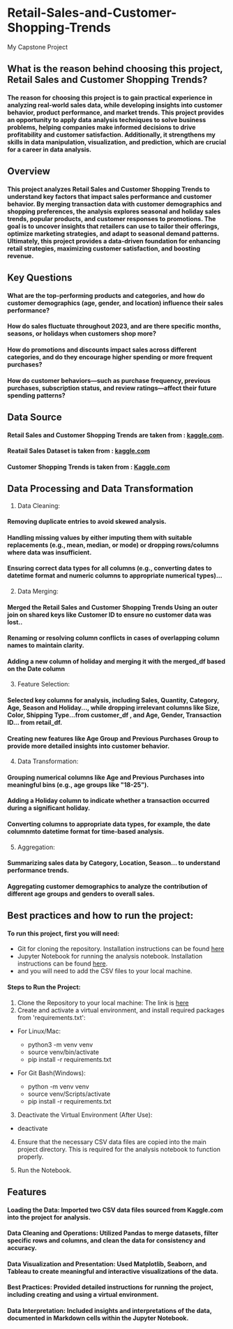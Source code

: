 # Retail-Sales-and-Customer-Shopping-Trends
My Capstone Project

## What is the reason behind choosing this project, Retail Sales and Customer Shopping Trends?

#### The reason for choosing this project is to gain practical experience in analyzing real-world sales data, while developing insights into customer behavior, product performance, and market trends. This project provides an opportunity to apply data analysis techniques to solve business problems, helping companies make informed decisions to drive profitability and customer satisfaction. Additionally, it strengthens my skills in data manipulation, visualization, and prediction, which are crucial for a career in data analysis.

## Overview

#### This project analyzes Retail Sales and Customer Shopping Trends to understand key factors that impact sales performance and customer behavior. By merging transaction data with customer demographics and shopping preferences, the analysis explores seasonal and holiday sales trends, popular products, and customer responses to promotions. The goal is to uncover insights that retailers can use to tailor their offerings, optimize marketing strategies, and adapt to seasonal demand patterns. Ultimately, this project provides a data-driven foundation for enhancing retail strategies, maximizing customer satisfaction, and boosting revenue.

## Key Questions
#### What are the top-performing products and categories, and how do customer demographics (age, gender, and location) influence their sales performance?
#### How do sales fluctuate throughout 2023, and are there specific months, seasons, or holidays when customers shop more?
#### How do promotions and discounts impact sales across different categories, and do they encourage higher spending or more frequent purchases?
#### How do customer behaviors—such as purchase frequency, previous purchases, subscription status, and review ratings—affect their future spending patterns?


## Data Source

#### Retail Sales and Customer Shopping Trends are taken from : [kaggle.com]( https://www.kaggle.com).
#### Reatail Sales Dataset is taken from : [kaggle.com](https://www.kaggle.com/datasets/mohammadtalib786/retail-sales-dataset/data)
#### Customer Shopping Trends is taken from : [Kaggle.com](https://www.kaggle.com/datasets/iamsouravbanerjee/customer-shopping-trends-dataset?select=shopping_trends_updated.csv)


## Data Processing and Data Transformation

1. Data Cleaning:

#### Removing duplicate entries to avoid skewed analysis.
#### Handling missing values by either imputing them with suitable replacements (e.g., mean, median, or mode) or dropping rows/columns where data was insufficient.
#### Ensuring correct data types for all columns (e.g., converting dates to datetime format and numeric columns to appropriate numerical types)...


2. Data Merging:

#### Merged the Retail Sales and Customer Shopping Trends Using an outer join on shared keys like Customer ID to ensure no customer data was lost..
#### Renaming or resolving column conflicts in cases of overlapping column names to maintain clarity.
#### Adding a new column of holiday and merging it with the merged_df based on the Date column

3. Feature Selection:

#### Selected key columns for analysis, including Sales, Quantity, Category, Age, Season and Holiday..., while dropping irrelevant columns like Size, Color, Shipping Type...from customer_df , and Age, Gender, Transaction ID... from retail_df.
#### Creating new features like Age Group and Previous Purchases Group to provide more detailed insights into customer behavior.

4. Data Transformation:

#### Grouping numerical columns like Age and Previous Purchases into meaningful bins (e.g., age groups like "18-25").
#### Adding a Holiday column to indicate whether a transaction occurred during a significant holiday.
#### Converting columns to appropriate data types, for example, the date columnmto datetime format for time-based analysis.

5. Aggregation:

#### Summarizing sales data by Category, Location, Season... to understand performance trends.
#### Aggregating customer demographics to analyze the contribution of different age groups and genders to overall sales.


## Best practices and how to run the project:

#### To run this project, first you will need:
* Git for cloning the repository. Installation instructions can be found [here](https://github.com/git-guides/install-git) 
* Jupyter Notebook for running the analysis notebook. Installation instructions can be found [here](https://docs.jupyter.org/en/latest/install/notebook-classic.html).
* and you will need to add the CSV files to your local machine.

#### Steps to Run the Project:
1. Clone the Repository to your local machine: The link is [here](https://github.com/JamilaAr/Retail-Sales-and-Customer-Shopping-Trends/tree/main)
2. Create and activate a virtual environment, and install required packages from 'requirements.txt':

- For Linux/Mac:
  
  * python3 -m venv venv
  * source venv/bin/activate
  * pip install -r requirements.txt
  
- For Git Bash(Windows):
  
  * python -m venv venv
  * source venv/Scripts/activate
  * pip install -r requirements.txt

3. Deactivate the Virtual Environment (After Use):
  
  * deactivate
      
4. Ensure that the necessary CSV data files are copied into the main project directory. This is required for the analysis notebook to function properly.

5. Run the Notebook.

## Features

#### Loading the Data: Imported two CSV data files sourced from Kaggle.com into the project for analysis.

#### Data Cleaning and Operations: Utilized Pandas to merge datasets, filter specific rows and columns, and clean the data for consistency and accuracy.

#### Data Visualization and Presentation: Used Matplotlib, Seaborn, and Tableau to create meaningful and interactive visualizations of the data.

#### Best Practices: Provided detailed instructions for running the project, including creating and using a virtual environment.

#### Data Interpretation: Included insights and interpretations of the data, documented in Markdown cells within the Jupyter Notebook.


